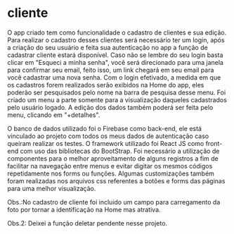 # cliente

O app criado tem como funcionalidade o cadastro de clientes e sua edição. Para realizar o cadastro desses clientes será necessário ter um login, após a criação do seu 
usuário e feita sua autenticação no app a função de cadastrar cliente estará disponível. Caso não se lembre do seu login basta clicar em "Esqueci a minha senha", 
você será direcionado para uma janela para confirmar seu email, feito isso, um link chegará em seu email para você cadastrar uma nova senha.
Com o login efetivado, a medida em que os cadastros forem realizados serão exibidos na Home do app, eles poderão ser pesquisados pelo nome na barra de pesquisa desse menu. 
Foi criado um menu a parte somente para a visualização daqueles cadastrados pelo usuário logado. A edição dos dados também poderá ser feita pelo menu, clicando em "+detalhes".

O banco de dados utilizado foi o Firebase como back-end, ele está vinculado ao projeto com todos os meus dados de autenticação caso queiram realizar os testes. O framework utilizado foi React JS como front-end com uso das bibliotecas do BootStrap. Foi necessário a utilização de componentes para o melhor aproveitamento de alguns registros a fim de
facilitar na navegação entre menus e evitar digitar os mesmos códigos repetidamente nos forms ou funções. Algumas customizações também foram realizadas nos arquivos css referentes a botões e forms das páginas para uma melhor visualização.

Obs.:No cadastro de cliente foi incluido um campo para carregamento da foto por tornar a identificação na Home mas atrativa.

Obs.2: Deixei a função deletar pendente nesse projeto.

